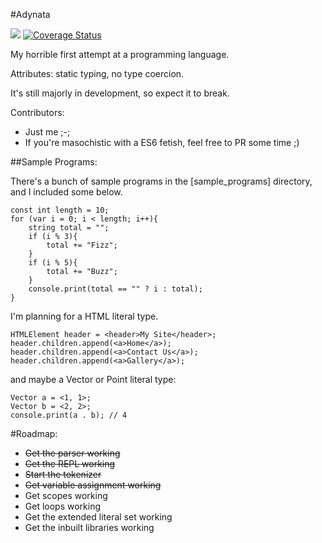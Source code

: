 #Adynata

![](https://travis-ci.org/The-Quill/Adynata.svg?branch=master) [![Coverage Status](https://coveralls.io/repos/The-Quill/Adynata/badge.svg?branch=master)](https://coveralls.io/r/The-Quill/Adynata?branch=master)

My horrible first attempt at a programming language.

Attributes: static typing, no type coercion.

It's still majorly in development, so expect it to break.

Contributors:

 - Just me ;-;
 - If you're masochistic with a ES6 fetish, feel free to PR some time ;)

##Sample Programs:

There's a bunch of sample programs in the [sample_programs] directory, and I included some below.

    const int length = 10;
    for (var i = 0; i < length; i++){
        string total = "";
        if (i % 3){
            total += "Fizz";
        }
        if (i % 5){
            total += "Buzz";
        }
        console.print(total == "" ? i : total);
    }

I'm planning for a HTML literal type.

    HTMLElement header = <header>My Site</header>;
    header.children.append(<a>Home</a>);
    header.children.append(<a>Contact Us</a>);
    header.children.append(<a>Gallery</a>);

and maybe a Vector or Point literal type:

    Vector a = <1, 1>;
    Vector b = <2, 2>;
    console.print(a . b); // 4

#Roadmap:

 - <s>Get the parser working</s>
 - <s>Get the REPL working</s>
 - <s>Start the tokenizer</s>
 - <s>Get variable assignment working</s>
 - Get scopes working
 - Get loops working
 - Get the extended literal set working
 - Get the inbuilt libraries working
